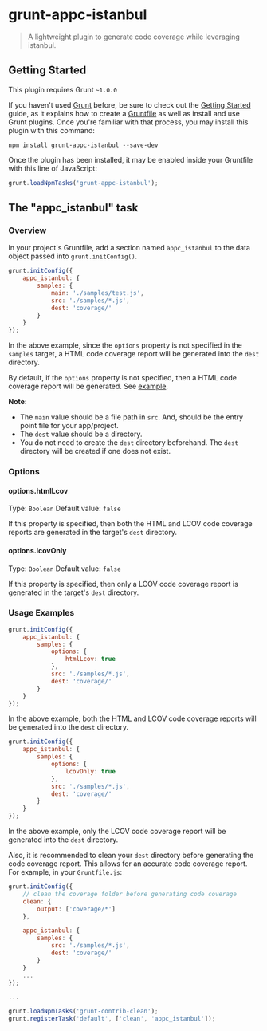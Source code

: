 # grunt-appc-istanbul

> A lightweight plugin to generate code coverage while leveraging istanbul.

## Getting Started
This plugin requires Grunt `~1.0.0`

If you haven't used [Grunt](http://gruntjs.com/) before, be sure to check out the [Getting Started](http://gruntjs.com/getting-started) guide, as it explains how to create a [Gruntfile](http://gruntjs.com/sample-gruntfile) as well as install and use Grunt plugins. Once you're familiar with that process, you may install this plugin with this command:

```shell
npm install grunt-appc-istanbul --save-dev
```

Once the plugin has been installed, it may be enabled inside your Gruntfile with this line of JavaScript:

```js
grunt.loadNpmTasks('grunt-appc-istanbul');
```

## The "appc_istanbul" task

### Overview
In your project's Gruntfile, add a section named `appc_istanbul` to the data object passed into `grunt.initConfig()`.

```js
grunt.initConfig({
    appc_istanbul: {
        samples: {
            main: './samples/test.js',
            src: './samples/*.js',
            dest: 'coverage/'
        }
    }
});
```
In the above example, since the `options` property is not specified in the `samples` target, a HTML code coverage report will be generated into the `dest` directory.

By default, if the `options` property is not specified, then a HTML code coverage report will be generated. See [example](http://gotwarlost.github.io/istanbul/public/coverage/lcov-report/index.html).

**Note:**
* The `main` value should be a file path in `src`. And, should be the entry point file for your app/project.
* The `dest` value should be a directory.
* You do not need to create the `dest` directory beforehand. The `dest` directory will be created if one does not exist.

### Options

#### options.htmlLcov
Type: `Boolean`
Default value: `false`

If this property is specified, then both the HTML and LCOV code coverage reports are generated in the target's `dest` directory.

#### options.lcovOnly
Type: `Boolean`
Default value: `false`

If this property is specified, then only a LCOV code coverage report is generated in the target's `dest` directory.

### Usage Examples
```js
grunt.initConfig({
    appc_istanbul: {
        samples: {
            options: {
                htmlLcov: true
            },
            src: './samples/*.js',
            dest: 'coverage/'
        }
    }
});
```
In the above example, both the HTML and LCOV code coverage reports will be generated into the `dest` directory.

```js
grunt.initConfig({
    appc_istanbul: {
        samples: {
            options: {
                lcovOnly: true
            },
            src: './samples/*.js',
            dest: 'coverage/'
        }
    }
});
```
In the above example, only the LCOV code coverage report will be generated into the `dest` directory.

Also, it is recommended to clean your `dest` directory before generating the code coverage report. This allows for an accurate code coverage report. For example, in your `Gruntfile.js`:
```js
grunt.initConfig({
    // clean the coverage folder before generating code coverage
    clean: {
        output: ['coverage/*']
    },

    appc_istanbul: {
        samples: {
            src: './samples/*.js',
            dest: 'coverage/'
        }
    }
    ...
});

...

grunt.loadNpmTasks('grunt-contrib-clean');
grunt.registerTask('default', ['clean', 'appc_istanbul']);
```